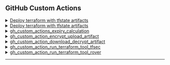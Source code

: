 ## GitHub Custom Actions
  
<details>

<summary><a href="https://github.com/pknw1-enterprise/gh_custom_actions_terraform_deployment_tfstate_repo_artifact">Deploy terraform with tfstate artifacts</a></summary>

</details>

<details>
      <summary><a href="https://github.com/pknw1-enterprise/gh_custom_actions_terraform_deployment_tfstate_repo_artifact">Deploy terraform with tfstate artifacts</a></summary>
    
</details>

<details>
<summary><a href="https://github.com/pknw1-enterprise/gh_custom_actions_expiry_calculation">gh_custom_actions_expiry_calculation</a></summary>
    
</details>

<details>
      <summary><a href="https://github.com/pknw1-enterprise/gh_custom_action_encrypt_upload_artifact">gh_custom_action_encrypt_upload_artifact</a></summary>
    
</details>


<details>
      <summary><a href="https://github.com/pknw1-enterprise/gh_custom_action_download_decrypt_artifact">gh_custom_action_download_decrypt_artifact</a></summary>
    
</details>



<details>
      <summary><a href="https://github.com/pknw1-enterprise/gh_custom_action_run_terraform_tool_tfsec">gh_custom_action_run_terraform_tool_tfsec</a></summary>
    
</details>



<details>
      <summary><a href="https://github.com/pknw1-enterprise/gh_custom_action_run_terraform_tool_rover">gh_custom_action_run_terraform_tool_rover</a></summary>
    
</details>

---

    

